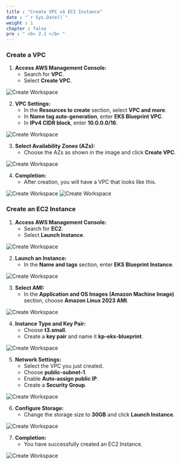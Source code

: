 ```yaml
---
title : "Create VPC và EC2 Instance"
date : "`r Sys.Date()`"
weight : 1
chapter : false
pre : " <b> 2.1 </b> "
---
```


### Create a VPC

1.  **Access AWS Management Console:**
    *   Search for **VPC**.
    *   Select **Create VPC**.

![Create Workspace](/images/2-prerequiste/2.1-createvpcec2/001-createvpcec2.png?featherlight=false&width=90pc)

2.  **VPC Settings:**
    *   In the **Resources to create** section, select **VPC and more**.
    *   In **Name tag auto-generation**, enter **EKS Blueprint VPC**.
    *   In **IPv4 CIDR block**, enter **10.0.0.0/16**.

![Create Workspace](/images/2-prerequiste/2.1-createvpcec2/002-createvpcec2.png?featherlight=false&width=30pc)

3.  **Select Availability Zones (AZs):**
    *   Choose the AZs as shown in the image and click **Create VPC**.

![Create Workspace](/images/2-prerequiste/2.1-createvpcec2/003-createvpcec2.png?featherlight=false&height=30pc)

4.  **Completion:**
    *   After creation, you will have a VPC that looks like this.

![Create Workspace](/images/2-prerequiste/2.1-createvpcec2/004-createvpcec2.png?featherlight=false&width=90pc) ![Create Workspace](/images/2-prerequiste/2.1-createvpcec2/005-createvpcec2.png?featherlight=false&width=90pc)

### Create an EC2 Instance

1.  **Access AWS Management Console:**
    *   Search for **EC2**.
    *   Select **Launch Instance**.

![Create Workspace](/images/2-prerequiste/2.1-createvpcec2/000-createvpcec2.png?featherlight=false&width=90pc)

2.  **Launch an Instance:**
    *   In the **Name and tags** section, enter **EKS Blueprint Instance**.

![Create Workspace](/images/2-prerequiste/2.1-createvpcec2/006-createvpcec2.png?featherlight=false&width=90pc)

3.  **Select AMI:**
    *   In the **Application and OS Images (Amazon Machine Image)** section, choose **Amazon Linux 2023 AMI**.

![Create Workspace](/images/2-prerequiste/2.1-createvpcec2/007-createvpcec2.png?featherlight=false&height=30pc)

4.  **Instance Type and Key Pair:**
    *   Choose **t3.small**.
    *   Create a **key pair** and name it **kp-eks-blueprint**.

![Create Workspace](/images/2-prerequiste/2.1-createvpcec2/008-createvpcec2.png?featherlight=false&height=30pc)

5.  **Network Settings:**
    *   Select the VPC you just created.
    *   Choose **public-subnet-1**.
    *   Enable **Auto-assign public IP**.
    *   Create a **Security Group**.

![Create Workspace](/images/2-prerequiste/2.1-createvpcec2/009-createvpcec2.png?featherlight=false&height=50pc)

6.  **Configure Storage:**
    *   Change the storage size to **30GB** and click **Launch Instance**.

![Create Workspace](/images/2-prerequiste/2.1-createvpcec2/010-createvpcec2.png?featherlight=false&width=90pc)

7.  **Completion:**
    *   You have successfully created an EC2 Instance.

![Create Workspace](/images/2-prerequiste/2.1-createvpcec2/011-createvpcec2.png?featherlight=false&width=90pc)
